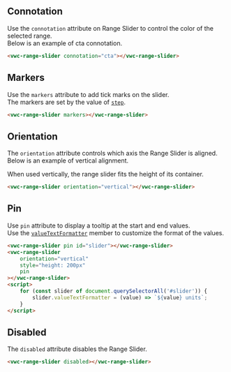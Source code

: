 ## Connotation

Use the `connotation` attribute on Range Slider to control the color of the selected range.  
Below is an example of cta connotation.

```html preview blocks>
<vwc-range-slider connotation="cta"></vwc-range-slider>
```

## Markers

Use the `markers` attribute to add tick marks on the slider.  
The markers are set by the value of [`step`](./code/#step).

```html preview blocks
<vwc-range-slider markers></vwc-range-slider>
```

## Orientation

The `orientation` attribute controls which axis the Range Slider is aligned.  
Below is an example of vertical alignment.

<vwc-note connotation="information" icon="info-line">
<p>When used vertically, the range slider fits the height of its container.</p>
</vwc-note>

```html preview center 300px
<vwc-range-slider orientation="vertical"></vwc-range-slider>
```

## Pin

Use `pin` attribute to display a tooltip at the start and end values.  
Use the [`valueTextFormatter`](/code/#value-text-formatter) member to customize the format of the values.

```html preview
<vwc-range-slider pin id="slider"></vwc-range-slider>
<vwc-range-slider
	orientation="vertical"
	style="height: 200px"
	pin
></vwc-range-slider>
<script>
	for (const slider of document.querySelectorAll('#slider')) {
		slider.valueTextFormatter = (value) => `${value} units`;
	}
</script>
```

## Disabled

The `disabled` attribute disables the Range Slider.

```html preview blocks
<vwc-range-slider disabled></vwc-range-slider>
```
